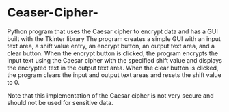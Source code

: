 # Ceaser-Cipher-
 Python program that uses the Caesar cipher to encrypt data and has a GUI built with the Tkinter library
 The program creates a simple GUI with an input text area, a shift value entry, an encrypt button, an output text area, and a clear button. When the encrypt button is clicked, the program encrypts the input text using the Caesar cipher with the specified shift value and displays the encrypted text in the output text area. When the clear button is clicked, the program clears the input and output text areas and resets the shift value to 0.

Note that this implementation of the Caesar cipher is not very secure and should not be used for sensitive data.
